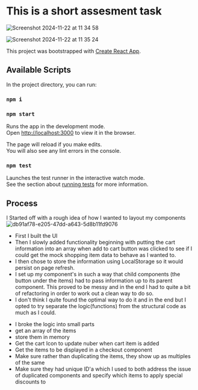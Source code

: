 # This is a short assesment task

![Screenshot 2024-11-22 at 11 34 58](https://github.com/user-attachments/assets/05332262-f3fa-4cdb-843f-a781a5120d37)


![Screenshot 2024-11-22 at 11 35 24](https://github.com/user-attachments/assets/7631f1fa-4199-4fc2-b323-07864d7ac981)





This project was bootstrapped with [Create React App](https://github.com/facebook/create-react-app).

## Available Scripts

In the project directory, you can run:

### `npm i`
### `npm start`

Runs the app in the development mode.\
Open [http://localhost:3000](http://localhost:3000) to view it in the browser.

The page will reload if you make edits.\
You will also see any lint errors in the console.

### `npm test`

Launches the test runner in the interactive watch mode.\
See the section about [running tests](https://facebook.github.io/create-react-app/docs/running-tests) for more information.


## Process

I Started off with a rough idea of how I wanted to layout my components
![db91af78-e205-47dd-a643-5d8b11fd9076](https://github.com/user-attachments/assets/bb49970a-5de3-41d0-8dbc-110857d09cc2)

- First I built the UI
- Then I slowly added functionality beginning with putting the cart information into an array when add to cart button was clicked to see if I could get the mock shopping item data to behave as I wanted to.
- I then chose to store the information using LocalStorage so it would persist on page refresh.
- I set up my component's in such a way that child components (the button under the items) had to pass information up to its parent component. This proved to be messy and in the end I had to quite a bit of refactoring in order to work out a clean way to do so.
- I don't think I quite found the optimal way to do it and in the end but I opted to try separate the logic(functions) from the structural code as much as I could.
* I broke the logic into small parts 
 * get an array of the items
 * store them in memory
 * Get the cart Icon to update nuber when cart item is added
 * Get the items to be displayed in a checkout component
 * Make sure rather than duplicating the items, they show up as multiples of the same
 * Make sure they had unique ID'a which I used to both address the issue of duplicated components and specify which items to apply special discounts to
 
